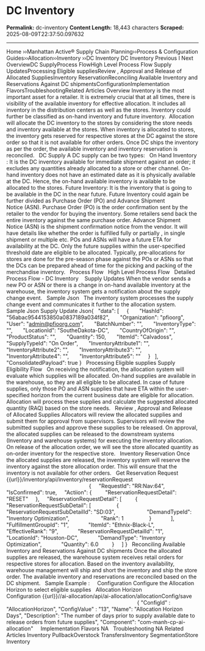 # DC Inventory

**Permalink:** dc-inventory
**Content Length:** 18,443 characters
**Scraped:** 2025-08-09T22:37:50.097632

---

Home &rsaquo;&rsaquo;Manhattan Active® Supply Chain Planning&rsaquo;&rsaquo;Process &amp; Configuration Guides&rsaquo;&rsaquo;Allocation&rsaquo;&rsaquo;Inventory ››DC Inventory DC Inventory Previous&nbsp;I&nbsp;Next &nbsp; OverviewDC SupplyProcess FlowHigh Level Process Flow&nbsp;Supply UpdatesProcessing Eligible suppliesReview , Approval and Release of Allocated SuppliesInventory ReservationReconciling Available Inventory and Reservations Against DC shipmentsConfigurationImplementation FlavorsTroubleshootingRelated Articles Overview Inventory is the most important asset for a retailer. It is extremely crucial that at all times, there is visibility of the available inventory for effective allocation. It includes all inventory in the distribution centers as well as&nbsp;the stores. Inventory could further be classified as on-hand inventory and future inventory.&nbsp; Allocation will allocate&nbsp;the DC inventory&nbsp;to the stores by considering the store needs and inventory available at the stores. When inventory is allocated to stores, the inventory gets reserved for respective stores at the DC against the store order so that it is not available for other orders. Once DC ships&nbsp;the inventory as per the order, the available inventory and inventory reservation is reconciled. &nbsp; DC Supply A DC supply can&nbsp;be two types: &nbsp; On Hand Inventory : It is the DC inventory available for immediate shipment against an order; it excludes any quantities already allocated to a store or other channel. On-hand inventory does not have an estimated date as it is physically available at the DC. Hence, the&nbsp;on-hand available&nbsp;inventory is available to be allocated to the stores. Future Inventory: It is the inventory that is going to be available in the DC in the near future. Future Inventory could again be further divided as Purchase Order&nbsp;(PO) and Advance Shipment Notice&nbsp;(ASN). Purchase Order (PO) is the order confirmation sent by the retailer to the vendor for buying the inventory. Some retailers send back the entire inventory against the same purchase order. Advance Shipment Notice&nbsp;(ASN) is the shipment confirmation notice from the vendor. It will have details like&nbsp;whether the order is fulfilled fully or partially , in single shipment or multiple etc. POs and ASNs will have a future ETA for availability at the DC. Only the future supplies within the user-specified threshold date are eligible to be allocated. Typically, pre-allocations for stores are done for the pre-season phase&nbsp;against the POs or&nbsp;ASNs so that the DCs can be prepared ahead of time for the picking and packing of the merchandise inventory. &nbsp; Process Flow &nbsp; High Level Process Flow &nbsp; Detailed Process Flow - DC Inventory &nbsp; &nbsp;Supply Updates When the vendor&nbsp;sends a new PO or ASN or there is a change in on-hand available inventory at the warehouse, the inventory system gets a notification about the supply change event. &nbsp; Sample Json &nbsp; The inventory system processes the supply change event and communicates it further to the allocation system. &nbsp; Sample Json Supply Update Json{ &nbsp; &quot;data&quot;: [ &nbsp;&nbsp;&nbsp; { &nbsp;&nbsp;&nbsp;&nbsp;&nbsp; &quot;HashId&quot;: &quot;56abac9544153850a0837189a034f82&quot;, &nbsp;&nbsp;&nbsp;&nbsp;&nbsp; &quot;Organization&quot;: &quot;pfioorg&quot;, &nbsp;&nbsp;&nbsp;&nbsp;&nbsp; &quot;User&quot;: &quot;admin@pfioorg.com&quot;, &nbsp;&nbsp;&nbsp;&nbsp;&nbsp; &quot;BatchNumber&quot;: &quot;&quot;, &nbsp;&nbsp;&nbsp;&nbsp;&nbsp; &quot;InventoryType&quot;: &quot;&quot;, &nbsp;&nbsp;&nbsp;&nbsp;&nbsp; &quot;LocationId&quot;: &quot;SoutheDakota-DC&quot;, &nbsp;&nbsp;&nbsp;&nbsp;&nbsp; &quot;CountryOfOrigin&quot;: &quot;&quot;, &nbsp;&nbsp;&nbsp;&nbsp;&nbsp; &quot;ProductStatus&quot;: &quot;&quot;, &nbsp;&nbsp;&nbsp;&nbsp;&nbsp; &quot;Quantity&quot;: 150, &nbsp;&nbsp;&nbsp;&nbsp;&nbsp; &quot;ItemId&quot;: &quot;Calvadoss&quot;, &nbsp;&nbsp;&nbsp;&nbsp;&nbsp; &quot;SupplyTypeId&quot;: &quot;On Order&quot;, &nbsp;&nbsp;&nbsp;&nbsp;&nbsp; &quot;InventoryAttribute1&quot;: &quot;&quot;, &nbsp;&nbsp;&nbsp;&nbsp;&nbsp; &quot;InventoryAttribute2&quot;: &quot;&quot;, &nbsp;&nbsp;&nbsp;&nbsp;&nbsp; &quot;InventoryAttribute3&quot;: &quot;&quot;, &nbsp;&nbsp;&nbsp;&nbsp;&nbsp; &quot;InventoryAttribute4&quot;: &quot;&quot;, &nbsp;&nbsp;&nbsp;&nbsp;&nbsp; &quot;InventoryAttribute5&quot;: &quot;&quot; &nbsp;&nbsp;&nbsp; } &nbsp; ], &nbsp; &quot;ConsolidatedPayload&quot;: true } &nbsp; Processing Eligible supplies Supply Eligibility Flow &nbsp; On receiving the notification, the allocation system will evaluate which supplies will be allocated. On-hand supplies are available in the warehouse, so they are all eligible to be allocated. In case of future supplies, only those PO and ASN supplies that have ETA within the user-specified horizon from the current business date are eligible for allocation. Allocation will process these supplies and calculate the suggested allocated quantity (RAQ) based on the store needs. &nbsp; Review , Approval and Release of Allocated Supplies Allocators will review the allocated supplies and submit them for approval from supervisors. Supervisors will review the submitted supplies and approve these supplies to be released. On approval, the allocated supplies can be released to the downstream systems (Inventory and warehouse systems) for executing the inventory allocation. On release of the allocation order, we will see the store allocated quantity as on-order inventory for the respective store. &nbsp; Inventory Reservation Once the allocated supplies are released, the inventory system will reserve the inventory against the store allocation order. This will ensure that the inventory is not available for other orders. &nbsp; Get Reservation Request&nbsp; {{url}}/inventory/api/inventory/reservationRequest&nbsp; &nbsp; &nbsp; &nbsp; &nbsp; &nbsp; &nbsp; &nbsp; &nbsp; &nbsp; &nbsp; &nbsp; &nbsp; &nbsp; &nbsp; &nbsp; &nbsp; &nbsp; &nbsp; &nbsp; &nbsp; &nbsp; &nbsp; &nbsp; &nbsp; &nbsp; &nbsp; &nbsp; &nbsp; &nbsp; &nbsp; &nbsp; &nbsp; &nbsp; &nbsp; &nbsp; &nbsp; &nbsp; &nbsp; &nbsp; &nbsp; &nbsp; &nbsp; &nbsp; &nbsp; &nbsp; &nbsp; &nbsp; &nbsp; &nbsp;{ &nbsp; &nbsp; &quot;RequestId&quot;: &quot;RR:Nav:64&quot;, &nbsp; &nbsp; &quot;IsConfirmed&quot;: true, &nbsp; &nbsp; &quot;Actiion&quot;: { &nbsp; &nbsp; &nbsp; &nbsp; &quot;ReservationRequestDetail&quot;: &quot;RESET&quot; &nbsp; &nbsp; }, &nbsp; &nbsp; &quot;ReservationRequestDetail&quot;: [ &nbsp; &nbsp; &nbsp; &nbsp; { &nbsp; &nbsp; &nbsp; &nbsp; &nbsp; &nbsp; &quot;ReservationRequestSubDetail&quot;: [ &nbsp; &nbsp; &nbsp; &nbsp; &nbsp; &nbsp; &nbsp; &nbsp; { &nbsp; &nbsp; &nbsp; &nbsp; &nbsp; &nbsp; &nbsp; &nbsp; &nbsp; &nbsp; &quot;ReservationRequestSubDetailId&quot;: &quot;SD:03&quot;, &nbsp; &nbsp; &nbsp; &nbsp; &nbsp; &nbsp; &nbsp; &nbsp; &nbsp; &nbsp; &quot;DemandTypeId&quot;: &quot;Inventory Optimization&quot;, &nbsp; &nbsp; &nbsp; &nbsp; &nbsp; &nbsp; &nbsp; &nbsp; &nbsp; &nbsp; &quot;Rank&quot;: 1 &nbsp; &nbsp; &nbsp; &nbsp; &nbsp; &nbsp; &nbsp; &nbsp; } &nbsp; &nbsp; &nbsp; &nbsp; &nbsp; &nbsp; ], &nbsp; &nbsp; &nbsp; &nbsp; &nbsp; &nbsp; &quot;FulfillmentGroupId&quot;: &quot;1&quot;, &nbsp; &nbsp; &nbsp; &nbsp; &nbsp; &nbsp; &quot;ItemId&quot;: &quot;Ethnix-Black-L&quot;, &nbsp; &nbsp; &nbsp; &nbsp; &nbsp; &nbsp; &quot;EffectiveRank&quot;: &quot;9&quot;, &nbsp; &nbsp; &nbsp; &nbsp; &nbsp; &nbsp; &quot;ReservationRequestDetailId&quot;: &quot;1&quot;, &nbsp; &nbsp; &nbsp; &nbsp; &nbsp; &nbsp; &quot;LocationId&quot;: &quot;Houston-DC&quot;, &nbsp; &nbsp; &nbsp; &nbsp; &nbsp; &nbsp; &quot;DemandType&quot;: &quot;Inventory Optimization&quot;, &nbsp; &nbsp; &nbsp; &nbsp; &nbsp; &nbsp; &quot;Quantity&quot;: 6.0 &nbsp; &nbsp; &nbsp; &nbsp; } &nbsp; &nbsp; ] } &nbsp; Reconciling Available Inventory and Reservations Against DC shipments Once the allocated supplies are released, the warehouse system receives retail orders for respective stores for allocation. Based on the inventory availability, warehouse management will ship and short the inventory and ship the store order. The available inventory and reservations are reconciled based on the DC shipment. &nbsp; Sample Example : &nbsp; &nbsp; Configuration Configure the Allocation Horizon to select eligible supplies &nbsp; Allocation Horizon Configuration&nbsp;{{url}}//ai-allocation/api/ai-allocation/allocationConfig/save&nbsp; &nbsp; &nbsp; &nbsp; &nbsp; &nbsp; &nbsp; &nbsp; &nbsp; &nbsp; &nbsp; &nbsp; &nbsp; &nbsp; &nbsp; &nbsp; &nbsp; &nbsp; &nbsp; &nbsp; &nbsp; &nbsp; &nbsp; &nbsp; &nbsp; &nbsp; &nbsp; &nbsp; &nbsp; &nbsp; &nbsp; &nbsp; &nbsp; &nbsp; &nbsp; &nbsp; &nbsp; &nbsp; &nbsp; &nbsp; &nbsp; &nbsp; &nbsp; &nbsp; &nbsp; &nbsp;{ &quot;ConfigId&quot; : &quot;AllocationHorizon&quot;, &quot;ConfigValue&quot; : &quot;13&quot;, &quot;Name&quot;: &quot;Allocation Horizon Days&quot;, &quot;Description&quot;: &quot;The number of days prior to supply available date to release orders from future supplies&quot;, &quot;Component&quot;: &quot;com-manh-cp-ai-allocation&quot; &nbsp; &nbsp; Implementation Flavors NA &nbsp; Troubleshooting NA Related Articles Inventory PullbackOverstock TransfersInventory SegmentationStore Inventory &nbsp;